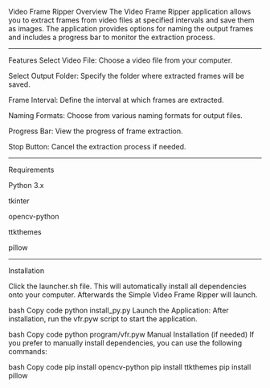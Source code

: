 Video Frame Ripper
Overview
The Video Frame Ripper application allows you to extract frames from video files at specified intervals and save them as images. The application provides options for naming the output frames and includes a progress bar to monitor the extraction process.

------------------------------------------------------------------

Features
Select Video File: Choose a video file from your computer.

Select Output Folder: Specify the folder where extracted frames will be saved.

Frame Interval: Define the interval at which frames are extracted.

Naming Formats: Choose from various naming formats for output files.

Progress Bar: View the progress of frame extraction.

Stop Button: Cancel the extraction process if needed.

------------------------------------------------------------------

Requirements

Python 3.x

tkinter

opencv-python

ttkthemes

pillow

------------------------------------------------------------------

Installation

Click the launcher.sh file. This will automatically install all dependencies onto your computer. Afterwards the Simple Video Frame Ripper will launch. 

bash
Copy code
python install_py.py
Launch the Application: After installation, run the vfr.pyw script to start the application.

bash
Copy code
python program/vfr.pyw
Manual Installation (if needed)
If you prefer to manually install dependencies, you can use the following commands:

bash
Copy code
pip install opencv-python
pip install ttkthemes
pip install pillow

